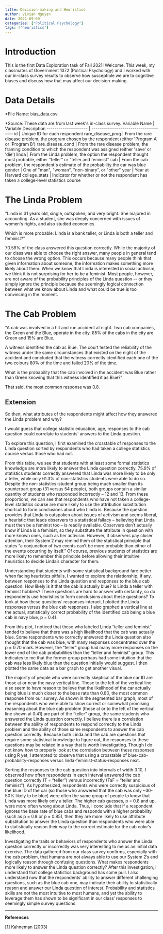 ```yaml
---
title: Decision-making and Heuristics
author: Vivian Nguyen
date: 2021-09-09
categories: ["Political Psychology"]
tags: ["heuristics"]
---
```






# Introduction
This is the first Data Exploration task of Fall 2021! Welcome. This week, my classmates of Government 1372 (Political Psychology) and I worked with our in-class survey results to observe how susceptible we are to cognitive biases and discuss how that may affect our decision-making.

# Data Details
*File Name: bias\_data.csv


*Source: These data are from last week's in-class survey. 
Variable Name         | Variable Description
--------------------- | --------------------------------------
id         | Unique ID for each respondent
rare\_disease\_prog  | From the rare disease problem, the program chosen by the respondent (either 'Program A' or 'Program B')
rare\_disease\_cond  | From the rare disease problem, the framing condition to which the respondent was assigned (either 'save' or 'die')
linda  | From the Linda problem, the option the respondent thought most probable, either "teller" or "teller and feminist"
cab | From the cab problem, the respondent's estimate of the probability the car was blue
gender  | One of "man", "woman", "non-binary", or "other"
year  | Year at Harvard
college\_stats  | Indicator for whether or not the respondent has taken a college-level statistics course

# The Linda Problem
"Linda is 31 years old, single, outspoken, and very bright. She majored in accounting. As a student, she was deeply concerned with issues of women's rights, and also studied economics.

Which is more probable: Linda is a bank teller, or Linda is both a teller and feminist?"


70.59% of the class answered this question correctly. While the majority of our class was able to choose the right answer, many people in general tend to choose the wrong option. This occurs because many people think that given information about someone, the information makes something more likely about them. When we know that Linda is interested in social activism, we think it is not surprising for her to be a feminist. Most people, however, are not aware of the probability principles of the Linda question -- or they simply ignore the principle because the seemingly logical connection between what we know about Linda and what could be true is too convincing in the moment.

# The Cab Problem
"A cab was involved in a hit and run accident at night. Two cab companies, the Green and the Blue, operate in the city. 85% of the cabs in the city are Green and 15% are Blue.
  
A witness identified the cab as Blue. The court tested the reliability of the witness under the same circumstances that existed on the night of the accident and concluded that the witness correctly identified each one of the two colours 80% of the time and failed 20% of the time.
  
What is the probability that the cab involved in the accident was Blue rather than Green knowing that this witness identified it as Blue?"

That said, the most common response was 0.8.

## Extension
So then, what attributes of the respondents might affect how they answered the Linda problem and why? 






I would guess that college statistic education, age, responses to the cab question could correlate to students' answers to the Linda question. 


To explore this question, I first examined the crosstable of responses to the Linda question sorted by respondents who had taken a college statistics course versus those who had not. 

<!-- ![Linda x Stats](lindastats.png) -->
<!-- ![My Image Description](/images/lindastats.png)  --> 



From this table, we see that students with at least some formal statistics knowledge are more likely to answer the Linda question correctly. 75.9% of statistics students correctly answered that Linda was more likely to be only a teller, while only 61.3% of non-statistics students were able to do so. Despite the non-statistics-student group being much smaller than its counterpart group (31 versus 54 people), both groups contain a similar quantity of students who responded incorrectly – 12 and 13. From these proportions, we can see that respondents who have not taken a college-level statistics course are more likely to use the attribution substitution shortcut to form conclusions about who Linda is. Because the question provides that Linda is outspoken about issues of activism and seems liberal, a heuristic that leads observers to a statistical fallacy – believing that Linda must then be a feminist too – is readily available. Observers don’t actually know if Linda is a feminist, so they substitute the attribute in question with more known ones, such as her activism. However, if observers pay closer attention, their System 2 may remind them of the statistical principle that states “a conjunction of two events can’t be more probable than either of the events occurring by itself.” Of course, previous students of statistics are more likely to remember this principle before allowing their intuitive heuristics to decide Linda’s character for them. 

Understanding that students with some statistical background fare better when facing heuristics pitfalls, I wanted to explore the relationship, if any, between responses to the Linda question and responses to the blue cab question. How likely is it that the cab is actually blue? Is Linda a teller with feminist hobbies? These questions are hard to answer with certainty, so do respondents use heuristics to form conclusions about these questions? To look at how these questions’ responses interact, I plotted the Linda responses versus the blue cab responses. I also graphed a vertical line at the actual, statistically correct probability of the identified cab being a blue cab in navy blue, p = 0.41. 

<!-- ![Linda Responses](lindadot.png) -->



From this plot, I noticed that those who labeled Linda “teller and feminist” tended to believe that there was a high likelihood that the cab was actually blue. Some respondents who correctly answered the Linda question also thought that the cab was blue, with many responses concentrated over the p = 0.70 mark. However, the “teller” group had many more responses on the lower end of the cab probabilities than the “teller and feminist” group. This indicates to me that the former group perhaps had some intuition that the cab was less likely blue than the question initially would suggest. I then plotted the same data as a bar graph to get another visual.

<!-- ![Linda x Cab](lindabar.png) -->

The majority of people who were correctly skeptical of the blue car ID are those at or near the navy vertical line. Those to the left of the vertical line also seem to have reason to believe that the likelihood of the car actually being blue is much closer to the base rate than 0.80, the most common response from our survey. As shown in the segmented bar graph, most of the respondents who were able to show correct or somewhat promising reasoning about the blue cab problem (those at or to the left of the vertical line shown at 0.41) are part of the “teller” group, the same students who answered the Linda question correctly. I believe there is a correlation between the ability of respondents to respond correctly to the Linda problem and the ability of those same respondents to answer the cab question correctly. Because both Linda and the cab are questions that require some statistical knowledge to figure out, the responses to these questions may be related in a way that is worth investigating. Though I do not know how to properly look at the correlation between these responses using R yet, I attempted to observe that using a crosstable of blue-cab-probability-responses versus linda-feminist-status-responses next. 

<!-- ![Linda x Cab 2](lindacab.png) -->

Sorting the responses to the cab question into intervals of width 0.10, I observed how often respondents in each interval answered the cab question correctly (T = “teller”) versus incorrectly (TaF = “teller and feminist”). As hypothesized, respondents who were correctly suspicious of the blue ID of the car (so those who answered that the cab was only ~30-50% likely to be blue) were often the same group of people to know that Linda was more likely only a teller. The higher cab guesses, p = 0.8 and up, were more often wrong about Linda. Thus, I conclude that if a respondent ignores the base rate of blue cabs and responds with a higher probability (such as p = 0.8 or p = 0.85), then they are more likely to use attribute substitution to answer the Linda question than respondents who were able to statistically reason their way to the correct estimate for the cab color’s likelihood. 

Investigating the traits or behaviors of respondents who answer the Linda question correctly or incorrectly was very interesting to me as an initial data exercise. The data gathered from our class survey confirms, especially with the cab problem, that humans are not always able to use our System 2’s and logically reason through confusing questions. What makes respondents more likely to answer the Linda question correctly? After this investigation, I understand that college statistics background has some pull. I also understand now that the respondents’ ability to answer different challenging questions, such as the blue cab one, may indicate their ability to statistically reason and answer our Linda question of interest. Probability and statistics skills are not the most intuitive to most humans, and yet the ability to leverage them has shown to be significant in our class’ responses to seemingly simple survey questions.

---

**References**


[1] Kahneman (2003)

